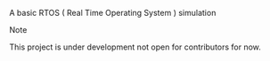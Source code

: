 
A basic RTOS ( Real Time Operating System ) simulation 
> [!NOTE]  
> This project is under development not open for contributors for now.